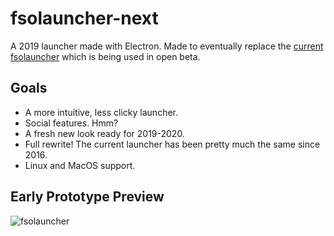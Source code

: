 # fsolauncher-next
A 2019 launcher made with Electron. Made to eventually replace the [current fsolauncher](https://github.com/ItsSim/fsolauncher) which is being used in open beta.

## Goals
* A more intuitive, less clicky launcher.
* Social features. Hmm?
* A fresh new look ready for 2019-2020.
* Full rewrite! The current launcher has been pretty much the same since 2016.
* Linux and MacOS support.

## Early Prototype Preview
![fsolauncher](https://i.imgur.com/lEm9uCz.png)
